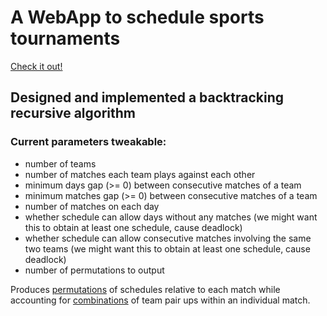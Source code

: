 # A WebApp to schedule sports tournaments

[Check it out!](https://sandeshshahapur.github.io/sportsScheduler/)

##  Designed and implemented a backtracking recursive algorithm 

### Current parameters tweakable:
- number of teams
- number of matches each team plays against each other
- minimum days gap (>= 0) between consecutive matches of a team
- minimum matches gap (>= 0) between consecutive matches of a team
- number of matches on each day
- whether schedule can allow days without any matches (we might want this to obtain at least one schedule, cause deadlock)
- whether schedule can allow consecutive matches involving the same two teams (we might want this to obtain at least one schedule, cause deadlock)
- number of permutations to output

Produces [permutations](https://en.wikipedia.org/wiki/Permutation) of schedules relative to each match while accounting for [combinations](https://en.wikipedia.org/wiki/Combination) of team pair ups within an individual match.
